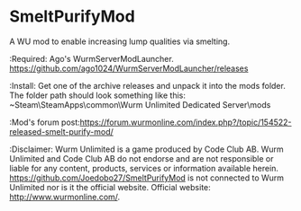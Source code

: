 # SmeltPurifyMod
A WU mod to enable increasing lump qualities via smelting.

:Required:
Ago's WurmServerModLauncher. https://github.com/ago1024/WurmServerModLauncher/releases

:Install:
Get one of the archive releases and unpack it into the mods folder. The folder path should look something like this:
~Steam\SteamApps\common\Wurm Unlimited Dedicated Server\mods

:Mod's forum post:https://forum.wurmonline.com/index.php?/topic/154522-released-smelt-purify-mod/


:Disclaimer:
Wurm Unlimited is a game produced by Code Club AB. Wurm Unlimited and Code Club AB do not endorse and are not responsible
or liable for any content, products, services or information available herein.
https://github.com/Joedobo27/SmeltPurifyMod is not connected to Wurm Unlimited nor is it the official website.
Official website: http://www.wurmonline.com/.

